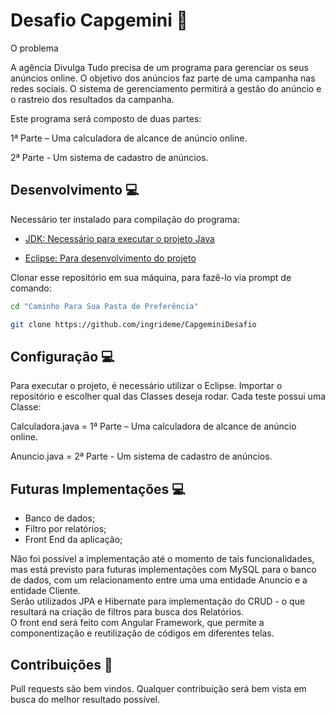 # Desafio Capgemini 🚀

O problema

A agência Divulga Tudo precisa de um programa para gerenciar os seus anúncios online. O objetivo dos anúncios faz parte de uma campanha nas redes sociais. O sistema de gerenciamento permitirá a gestão do anúncio e o rastreio dos resultados da campanha.
 

Este programa será composto de duas partes:


1ª Parte – Uma calculadora de alcance de anúncio online.

2ª Parte - Um sistema de cadastro de anúncios.


## Desenvolvimento 💻

Necessário ter instalado para compilação do programa:

- [JDK: Necessário para executar o projeto Java](http://www.oracle.com/technetwork/java/javase/downloads/jdk10-downloads-4416644.html)

- [Eclipse: Para desenvolvimento do projeto](http://www.eclipse.org/downloads/packages/eclipse-ide-java-ee-developers/oxygen3a)

Clonar esse repositório em sua máquina, para fazê-lo via prompt de comando:
```bash
cd "Caminho Para Sua Pasta de Preferência"

git clone https://github.com/ingrideme/CapgeminiDesafio
```


## Configuração 💻

Para executar o projeto, é necessário utilizar o Eclipse. Importar o repositório e escolher qual das Classes deseja rodar. 
Cada teste possui uma Classe:

Calculadora.java = 1ª Parte – Uma calculadora de alcance de anúncio online.

Anuncio.java = 2ª Parte - Um sistema de cadastro de anúncios.

## Futuras Implementações 💻
- Banco de dados;
- Filtro por relatórios;
- Front End da aplicação;

Não foi possível a implementação até o momento de tais funcionalidades, mas está previsto para futuras implementações com MySQL para o banco de dados, com um relacionamento  entre uma uma entidade Anuncio e a entidade Cliente. <br>
Serão utilizados JPA e Hibernate para implementação do CRUD - o que resultará na criação de filtros para busca dos Relatórios.<br>
O front end será feito com Angular Framework, que permite a componentização e reutilização de códigos em diferentes telas.

## Contribuições 🤝
Pull requests são bem vindos. Qualquer contribuição será bem vista em busca do melhor resultado possível.

